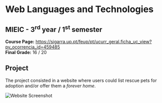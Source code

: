 # Web Languages and Technologies 
## MIEIC - 3<sup>rd</sup> year / 1<sup>st</sup> semester

**Course Page:** https://sigarra.up.pt/feup/pt/ucurr_geral.ficha_uc_view?pv_ocorrencia_id=459485  
**Final Grade:** 16 / 20

## Project

The project consisted in a website where users could list rescue pets for adoption and/or offer them a *forever home*.

![Website Screenshot](https://educorreia932.dev/static/projects/HelperShelter.png)
